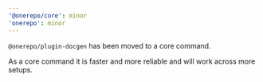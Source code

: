 ```yaml
---
'@onerepo/core': minor
'onerepo': minor
---
```


`@onerepo/plugin-docgen` has been moved to a core command.

As a core command it is faster and more reliable and will work across more setups.
